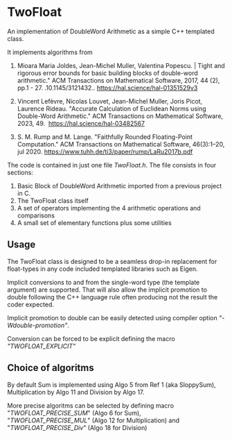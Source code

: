 # TwoFloat
An implementation of DoubleWord Arithmetic as a simple C++ templated class.

It implements algorithms from

1. Mioara Maria Joldes, Jean-Michel Muller, Valentina Popescu. |
Tight and rigorous error bounds for basic building blocks of double-word arithmetic."
ACM Transactions on Mathematical Software, 2017, 44 (2), pp.1 - 27. .10.1145/3121432.. https://hal.science/hal-01351529v3

2. Vincent Lefèvre, Nicolas Louvet, Jean-Michel Muller, Joris Picot, Laurence Rideau. 
"Accurate Calculation of Euclidean Norms using Double-Word Arithmetic."
ACM Transactions on Mathematical Software, 2023, 49.  https://hal.science/hal-03482567

3. S. M. Rump and M. Lange. 
"Faithfully Rounded Floating-Point Computation."
ACM Transactions on Mathematical Software, 46(3):1–20, jul 2020. https://www.tuhh.de/ti3/paper/rump/LaRu2017b.pdf


The code is contained in just one file *TwoFloat.h*.
The file consists in four sections:
1. Basic Block of DoubleWord Arithmetic imported from a previous project in C.
2. The TwoFloat class itself
3. A set of operators implementing the 4 arithmetic operations and comparisons
4. A small set of elementary functions plus some utilities

## Usage

The TwoFloat class is designed to be a seamless drop-in replacement for float-types in any code included templated libraries such as Eigen.

Implicit conversions to and from the single-word type (the template argument) are supported.
That will also allow the implicit promotion to double following the C++ language rule often producing not the result the coder expected.

Implicit promotion to double can be easily detected using compiler option *"-Wdouble-promotion"*.

Conversion can be forced to be explicit defining the macro *"TWOFLOAT_EXPLICIT"*

## Choice of algoritms

By default Sum is implemented using Algo 5 from Ref 1 (aka SloppySum), Multiplication by Algo 11 and Division by Algo 17.

More precise algoritms can be selected by defining macro "*TWOFLOAT_PRECISE_SUM*" (Algo 6 for Sum), "*TWOFLOAT_PRECISE_MUL*" (Algo 12 for Multiplication) and
"*TWOFLOAT_PRECISE_Div*" (Algo 18 for Division)


